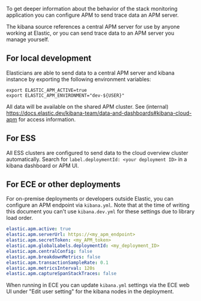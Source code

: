 To get deeper information about the behavior of the stack monitoring application you can configure APM to send trace data an APM server.

The kibana source references a central APM server for use by anyone working at Elastic, or you can send trace data to an APM server you manage yourself.

## For local development

Elasticians are able to send data to a central APM server and kibana instance by exporting the following environment variables:

```shell
export ELASTIC_APM_ACTIVE=true
export ELASTIC_APM_ENVIRONMENT="dev-${USER}"
```

All data will be available on the shared APM cluster. See (internal) https://docs.elastic.dev/kibana-team/data-and-dashboards#kibana-cloud-apm for access information.

## For ESS

All ESS clusters are configured to send data to the cloud overview cluster automatically. Search for `label.deploymentId: <your deployment ID>` in a kibana dashboard or APM UI.

## For ECE or other deployments

For on-premise deployments or developers outside Elastic, you can configure an APM endpoint via `kibana.yml`. Note that at the time of writing this document you can't use `kibana.dev.yml` for these settings due to library load order.

```yaml
elastic.apm.active: true
elastic.apm.serverUrl: https://<my_apm_endpoint>
elastic.apm.secretToken: <my_APM_token>
elastic.apm.globalLabels.deploymentId: <my_deployment_ID>
elastic.apm.centralConfig: false
elastic.apm.breakdownMetrics: false
elastic.apm.transactionSampleRate: 0.1
elastic.apm.metricsInterval: 120s
elastic.apm.captureSpanStackTraces: false
```

When running in ECE you can update `kibana.yml` settings via the ECE web UI under "Edit user setting" for the kibana nodes in the deployment.